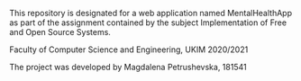 This repository is designated for a web application named MentalHealthApp as part of the assignment contained by the subject Implementation of Free and Open Source Systems.

Faculty of Computer Science and Engineering, UKIM 2020/2021

The project was developed by Magdalena Petrushevska, 181541